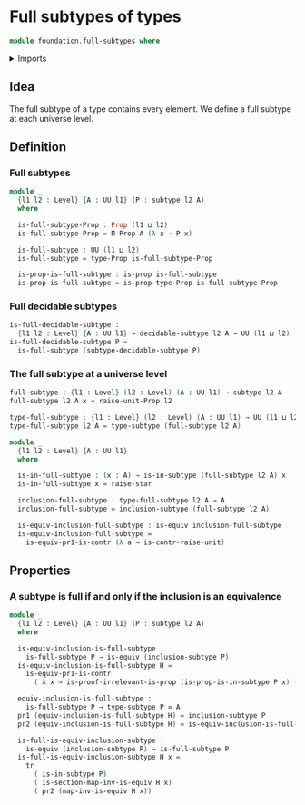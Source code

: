 # Full subtypes of types

```agda
module foundation.full-subtypes where
```

<details><summary>Imports</summary>

```agda
open import foundation.decidable-subtypes
open import foundation.dependent-pair-types
open import foundation.type-arithmetic-dependent-pair-types
open import foundation.unit-type
open import foundation.universe-levels

open import foundation-core.equivalences
open import foundation-core.propositions
open import foundation-core.subtypes
open import foundation-core.transport-along-identifications
```

</details>

## Idea

The full subtype of a type contains every element. We define a full subtype at
each universe level.

## Definition

### Full subtypes

```agda
module _
  {l1 l2 : Level} {A : UU l1} (P : subtype l2 A)
  where

  is-full-subtype-Prop : Prop (l1 ⊔ l2)
  is-full-subtype-Prop = Π-Prop A (λ x → P x)

  is-full-subtype : UU (l1 ⊔ l2)
  is-full-subtype = type-Prop is-full-subtype-Prop

  is-prop-is-full-subtype : is-prop is-full-subtype
  is-prop-is-full-subtype = is-prop-type-Prop is-full-subtype-Prop
```

### Full decidable subtypes

```agda
is-full-decidable-subtype :
  {l1 l2 : Level} {A : UU l1} → decidable-subtype l2 A → UU (l1 ⊔ l2)
is-full-decidable-subtype P =
  is-full-subtype (subtype-decidable-subtype P)
```

### The full subtype at a universe level

```agda
full-subtype : {l1 : Level} (l2 : Level) (A : UU l1) → subtype l2 A
full-subtype l2 A x = raise-unit-Prop l2

type-full-subtype : {l1 : Level} (l2 : Level) (A : UU l1) → UU (l1 ⊔ l2)
type-full-subtype l2 A = type-subtype (full-subtype l2 A)

module _
  {l1 l2 : Level} {A : UU l1}
  where

  is-in-full-subtype : (x : A) → is-in-subtype (full-subtype l2 A) x
  is-in-full-subtype x = raise-star

  inclusion-full-subtype : type-full-subtype l2 A → A
  inclusion-full-subtype = inclusion-subtype (full-subtype l2 A)

  is-equiv-inclusion-full-subtype : is-equiv inclusion-full-subtype
  is-equiv-inclusion-full-subtype =
    is-equiv-pr1-is-contr (λ a → is-contr-raise-unit)
```

## Properties

### A subtype is full if and only if the inclusion is an equivalence

```agda
module _
  {l1 l2 : Level} {A : UU l1} (P : subtype l2 A)
  where

  is-equiv-inclusion-is-full-subtype :
    is-full-subtype P → is-equiv (inclusion-subtype P)
  is-equiv-inclusion-is-full-subtype H =
    is-equiv-pr1-is-contr
      ( λ x → is-proof-irrelevant-is-prop (is-prop-is-in-subtype P x) (H x))

  equiv-inclusion-is-full-subtype :
    is-full-subtype P → type-subtype P ≃ A
  pr1 (equiv-inclusion-is-full-subtype H) = inclusion-subtype P
  pr2 (equiv-inclusion-is-full-subtype H) = is-equiv-inclusion-is-full-subtype H

  is-full-is-equiv-inclusion-subtype :
    is-equiv (inclusion-subtype P) → is-full-subtype P
  is-full-is-equiv-inclusion-subtype H x =
    tr
      ( is-in-subtype P)
      ( is-section-map-inv-is-equiv H x)
      ( pr2 (map-inv-is-equiv H x))
```
